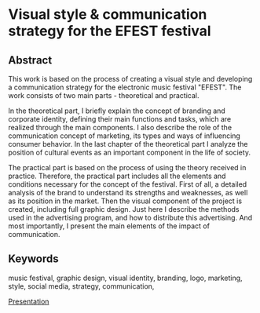 # Visual style & communication strategy for the EFEST festival 

## Abstract

This work is based on the process of creating a visual style and developing a communication strategy for the electronic music festival "EFEST". The work consists of two main parts - theoretical and practical.

In the theoretical part, I briefly explain the concept of branding and corporate identity, defining their main functions and tasks, which are realized through the main components. I also describe the role of the communication concept of marketing, its types and ways of influencing consumer behavior. In the last chapter of the theoretical part I analyze the position of cultural events as an important component in the life of society.

The practical part is based on the process of using the theory received in practice. Therefore, the practical part includes all the elements and conditions necessary for the concept of the festival.  First of all, a detailed analysis of the brand to understand its strengths and weaknesses, as well as its position in the market. Then the visual component of the project is created, including full graphic design. Just here I describe the methods used in the advertising program, and how to distribute this advertising. And most importantly, I present the main elements of the impact of communication.

## Keywords
music festival, graphic design, visual identity, branding, logo, marketing, style, social media, strategy, communication, 

[Presentation](PDF/Presentation.pdf)
